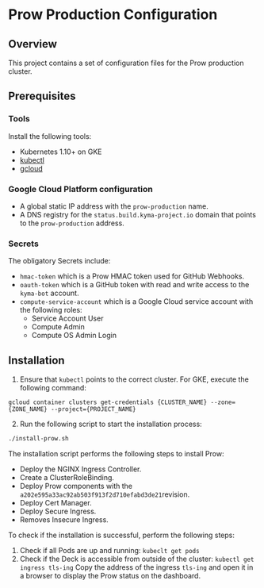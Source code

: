 # Prow Production Configuration
## Overview
This project contains a set of configuration files for the Prow production cluster.
## Prerequisites

### Tools

Install the following tools:

- Kubernetes 1.10+ on GKE
- [kubectl](https://kubernetes.io/docs/tasks/tools/install-kubectl/)
- [gcloud](https://cloud.google.com/sdk/gcloud/)

### Google Cloud Platform configuration

- A global static IP address with the `prow-production` name.
- A DNS registry for the `status.build.kyma-project.io` domain that points to the `prow-production` address.

### Secrets
The obligatory Secrets include:
- `hmac-token` which is a Prow HMAC token used for GitHub Webhooks.
- `oauth-token` which is a GitHub token with read and write access to the `kyma-bot` account.
- `compute-service-account` which is a Google Cloud service account with the following roles:
  - Service Account User
  - Compute Admin
  - Compute OS Admin Login

## Installation

1. Ensure that `kubectl` points to the correct cluster. For GKE, execute the following command:

```
gcloud container clusters get-credentials {CLUSTER_NAME} --zone={ZONE_NAME} --project={PROJECT_NAME}
```

2. Run the following script to start the installation process:

```bash
./install-prow.sh
```

The installation script performs the following steps to install Prow:

- Deploy the NGINX Ingress Controller.
- Create a ClusterRoleBinding.
- Deploy Prow components with the `a202e595a33ac92ab503f913f2d710efabd3de21`revision.
- Deploy Cert Manager.
- Deploy Secure Ingress.
- Removes Insecure Ingress.

To check if the installation is successful, perform the following steps:

1. Check if all Pods are up and running:
   `kubeclt get pods`
2. Check if the Deck is accessible from outside of the cluster:
   `kubectl get ingress tls-ing`
   Copy the address of the ingress `tls-ing` and open it in a browser to display the Prow status on the dashboard.

